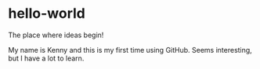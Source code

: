 # hello-world
The place where ideas begin!

My name is Kenny and this is my first time using GitHub.
Seems interesting, but I have a lot to learn.
